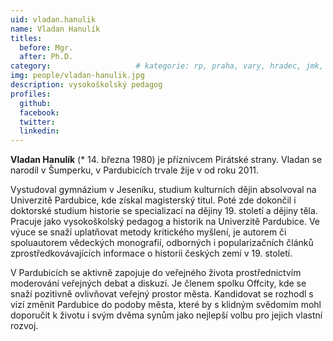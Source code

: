 ```yaml
---
uid: vladan.hanulik
name: Vladan Hanulík
titles:
  before: Mgr.
  after: Ph.D.
category:             		# kategorie: rp, praha, vary, hradec, jmk, senat
img: people/vladan-hanulik.jpg
description: vysokoškolský pedagog
profiles:
  github:
  facebook:
  twitter:
  linkedin:
---
```


**Vladan Hanulík** (* 14. března 1980) je příznivcem Pirátské strany. Vladan se narodil v Šumperku, v Pardubicích trvale žije v od roku 2011.

Vystudoval gymnázium v Jeseníku, studium kulturních dějin absolvoval na Univerzitě Pardubice, kde získal magisterský titul. Poté zde dokončil i doktorské studium historie se specializací na dějiny 19. století a dějiny těla. Pracuje jako vysokoškolský pedagog a historik na Univerzitě Pardubice. Ve výuce se snaží uplatňovat metody kritického myšlení, je autorem či spoluautorem vědeckých monografií, odborných i popularizačních článků zprostředkovávajících informace o historii českých zemí v 19. století.

V Pardubicích se aktivně zapojuje do veřejného života prostřednictvím moderování veřejných debat a diskuzí. Je členem spolku Offcity, kde se snaží pozitivně ovlivňovat veřejný prostor města. Kandidovat se rozhodl s vizí změnit Pardubice do podoby města, které by s klidným svědomím mohl doporučit k životu i svým dvěma synům jako nejlepší volbu pro jejich vlastní rozvoj.
